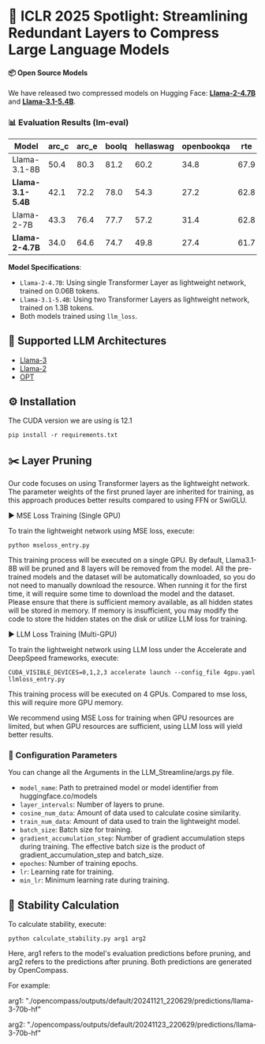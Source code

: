 # 🚀 ICLR 2025 Spotlight: Streamlining Redundant Layers to Compress Large Language Models

#### 📦 Open Source Models
We have released two compressed models on Hugging Face:
**[Llama-2-4.7B](https://huggingface.co/XiaodongChen/Llama-2-4.7B)** and
**[Llama-3.1-5.4B](https://huggingface.co/XiaodongChen/Llama-3.1-5.4B)**.

### 📊 Evaluation Results (lm-eval)
| Model             | arc_c | arc_e | boolq | hellaswag | openbookqa | rte  | winogrande | Avg  |
|--------------------|-------|-------|-------|-----------|------------|------|------------|------|
| Llama-3.1-8B      | 50.4  | 80.3  | 81.2  | 60.2      | 34.8       | 67.9 | 73.0       | 64.0 |
| ​**Llama-3.1-5.4B**​ | 42.1  | 72.2  | 78.0  | 54.3      | 27.2       | 62.8 | 71.0       | 58.2 |
| Llama-2-7B        | 43.3  | 76.4  | 77.7  | 57.2      | 31.4       | 62.8 | 69.1       | 59.7 |
| ​**Llama-2-4.7B**​  | 34.0  | 64.6  | 74.7  | 49.8      | 27.4       | 61.7 | 66.4       | 54.1 |

**Model Specifications**:
- `Llama-2-4.7B`: Using single Transformer Layer as lightweight network, trained on 0.06B tokens.
- `Llama-3.1-5.4B`: Using two Transformer Layers as lightweight network, trained on 1.3B tokens.  
- Both models trained using `llm_loss`.

## 🤖 Supported LLM Architectures
- [Llama-3](https://huggingface.co/models?search=llama3) 
- [Llama-2](https://huggingface.co/models?search=llama2)
- [OPT](https://huggingface.co/models?search=opt)

## ⚙️ Installation
The CUDA version we are using is 12.1
```
pip install -r requirements.txt
```

## ✂️ Layer Pruning
Our code focuses on using Transformer layers as the lightweight network. The parameter weights of the first pruned layer are inherited for training, as this approach produces better results compared to using FFN or SwiGLU.

▶️ MSE Loss Training (Single GPU)

To train the lightweight network using MSE loss, execute:
```
python mseloss_entry.py
```
This training process will be executed on a single GPU. By default, Llama3.1-8B will be pruned and 8 layers will be removed from the model. All the pre-trained models and the dataset will be automatically downloaded, so you do not need to manually download the resource. When running it for the first time, it will require some time to download the model and the dataset. Please ensure that there is sufficient memory available, as all hidden states will be stored in memory. If memory is insufficient, you may modify the code to store the hidden states on the disk or utilize LLM loss for training.

▶️ LLM Loss Training (Multi-GPU)

To train the lightweight network using LLM loss under the Accelerate and DeepSpeed frameworks, execute:
```
CUDA_VISIBLE_DEVICES=0,1,2,3 accelerate launch --config_file 4gpu.yaml llmloss_entry.py
```
This training process will be executed on 4 GPUs. Compared to mse loss, this will require more GPU memory.

We recommend using MSE Loss for training when GPU resources are limited, but when GPU resources are sufficient, using LLM loss will yield better results.

### 🔧 Configuration Parameters
You can change all the Arguments in the LLM_Streamline/args.py file.
- ``model_name``: Path to pretrained model or model identifier from huggingface.co/models
- ``layer_intervals``: Number of layers to prune.
- ``cosine_num_data``: Amount of data used to calculate cosine similarity.
- ``train_num_data``: Amount of data used to train the lightweight model.
- ``batch_size``: Batch size for training.
- ``gradient_accumulation_step``: Number of gradient accumulation steps during training. The effective batch size is the product of gradient_accumulation_step and batch_size.
- ``epoches``: Number of training epochs.
- ``lr``: Learning rate for training.
- ``min_lr``: Minimum learning rate during training.

## 📐 Stability Calculation
To calculate stability, execute:
```
python calculate_stability.py arg1 arg2
```
Here, arg1 refers to the model's evaluation predictions before pruning, and arg2 refers to the predictions after pruning. Both predictions are generated by OpenCompass.

For example:

arg1: "./opencompass/outputs/default/20241121_220629/predictions/llama-3-70b-hf"

arg2: "./opencompass/outputs/default/20241123_220629/predictions/llama-3-70b-hf"
